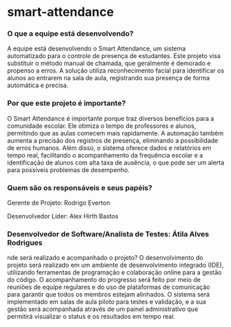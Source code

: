 # smart-attendance

### O que a equipe está desenvolvendo?
A equipe está desenvolvendo o Smart Attendance, um sistema automatizado para o controle de presença de estudantes. Este projeto visa substituir o método manual de chamada, que geralmente é demorado e propenso a erros. A solução utiliza reconhecimento facial para identificar os alunos ao entrarem na sala de aula, registrando sua presença de forma automática e precisa.

### Por que este projeto é importante?
O Smart Attendance é importante porque traz diversos benefícios para a comunidade escolar. Ele otimiza o tempo de professores e alunos, permitindo que as aulas comecem mais rapidamente. A automação também aumenta a precisão dos registros de presença, eliminando a possibilidade de erros humanos. Além disso, o sistema oferece dados e relatórios em tempo real, facilitando o acompanhamento da frequência escolar e a identificação de alunos com alta taxa de ausência, o que pode ser um alerta para possíveis problemas de desempenho.

### Quem são os responsáveis e seus papéis?
Gerente de Projeto: Rodrigo Everton

Desenvolvedor Líder: Alex Hirth Bastos

 ### Desenvolvedor de Software/Analista de Testes: Átila Alves Rodrigues

nde será realizado e acompanhado o projeto?
O desenvolvimento do projeto será realizado em um ambiente de desenvolvimento integrado (IDE), utilizando ferramentas de programação e colaboração online para a gestão do código. O acompanhamento do progresso será feito por meio de reuniões de equipe regulares e do uso de plataformas de comunicação para garantir que todos os membros estejam alinhados. O sistema será implementado em salas de aula piloto para testes e validação, e a sua gestão será acompanhada através de um painel administrativo que permitirá visualizar o status e os resultados em tempo real.
